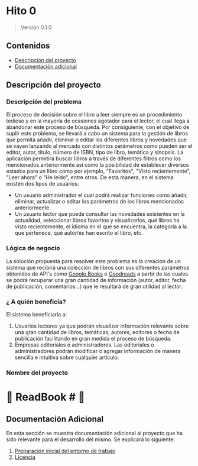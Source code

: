 # Hito 0
>Versión 0.1.0
## Contenidos

* [Descripción del proyecto](#item1)
* [Documentación adicional](#Additional)


<a name="item1"></a>
## Descripción del proyecto

### Descripción del problema

El proceso de decisión sobre el libro a leer siempre es un procedimiento tedioso y en la mayoría de ocasiones agotador para el lector, el cual llega a abandonar este proceso de búsqueda. Por consiguiente, con el objetivo de suplir este problema, se llevará a cabo un sistema para la gestión de libros que permita añadir, eliminar o editar los diferentes libros y novedades que se vayan lanzando al mercado con distintos parámetros como pueden ser el editor, autor, título, número de ISBN, tipo de libro, temática y sinopsis. La aplicación permitirá buscar libros a través de diferentes filtros como los mencionados anteriormente así como la posibilidad de establecer diversos estados para un libro como por ejemplo, "Favoritos", "Visto recientemente", "Leer ahora" o "He leído", entre otros.
De esta manera, en el sistema existen dos tipos de usuarios:

* Un usuario administrador el cual podrá realizar funciones como añadir, eliminar, actualizar o editar los parámetros de los libros mencionados anteriormente.
* Un usuario lector que puede consultar las novedades existentes en la actualidad, seleccionar libros favoritos y visualizarlos, qué libros ha visto recientemente, el idioma en el que se encuentra, la categoría a la que pertenece, qué autor/es han escrito el libro, etc.

### Lógica de negocio

La solución propuesta para resolver este problema es la creación de un sistema que recibirá una colección de libros con sus diferentes parámetros obtenidos de API's como [Google Books](https://developers.google.com/books/docs/v1/getting_started) o [Goodreads](https://www.goodreads.com/api) a partir de las cuales se podrá recuperar una gran cantidad de información (autor, editor, fecha de publicación, comentarios...) que le resultará de gran utilidad al lector.

### ¿ A quién beneficia?

 El sistema beneficiaría a:

 1. Usuarios lectores ya que podrán visualizar información relevante sobre una gran cantidad de libros, temáticas, autores, editores o fecha de publicación facilitando en gran medida el proceso de búsqueda.
 3. Empresas editoriales o administradores. Las editoriales o administradores podrán modificar o agregar información de manera sencilla e intuitiva sobre cualquier artículo.

### Nombre del proyecto

# :book: ReadBook # :book:

<a name="Additional"></a>
## Documentación Adicional

En esta sección se muestra documentación adicional al proyecto que ha sido relevante para el desarrollo del mismo. Se explicará lo siguiente:

1. [Preparación inicial del entorno de trabajo](/docs/initial-preparation-environment.md)
2. [Licencia](/LICENSE)
